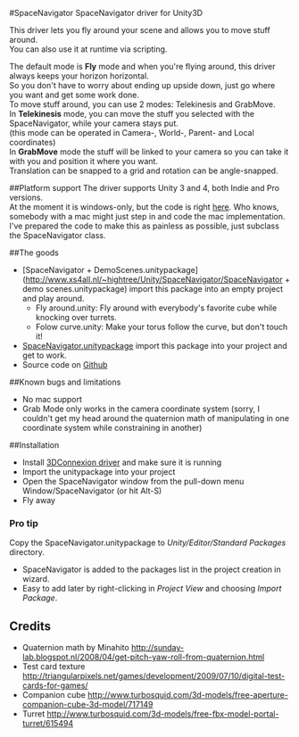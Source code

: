 #SpaceNavigator
SpaceNavigator driver for Unity3D

This driver lets you fly around your scene and allows you to move stuff around.  
You can also use it at runtime via scripting.  

The default mode is **Fly** mode and when you're flying around, this driver always keeps your horizon horizontal.  
So you don't have to worry about ending up upside down, just go where you want and get some work done.  
To move stuff around, you can use 2 modes: Telekinesis and GrabMove.  
In **Telekinesis** mode, you can move the stuff you selected with the SpaceNavigator, while your camera stays put.  
(this mode can be operated in Camera-, World-, Parent- and Local coordinates)  
In **GrabMove** mode the stuff will be linked to your camera so you can take it with you and position it where you want.  
Translation can be snapped to a grid and rotation can be angle-snapped.  

##Platform support
The driver supports Unity 3 and 4, both Indie and Pro versions.  
At the moment it is windows-only, but the code is right [here](https://github.com/PatHightree/SpaceNavigator). 
Who knows, somebody with a mac might just step in and code the mac implementation. 
I've prepared the code to make this as painless as possible, just subclass the SpaceNavigator class.  

##The goods
- [SpaceNavigator + DemoScenes.unitypackage](http://www.xs4all.nl/~hightree/Unity/SpaceNavigator/SpaceNavigator + demo scenes.unitypackage) import this package into an empty project and play around.
  - Fly around.unity: Fly around with everybody's favorite cube while knocking over turrets.
  - Folow curve.unity: Make your torus follow the curve, but don't touch it!
- [SpaceNavigator.unitypackage](http://www.xs4all.nl/~hightree/Unity/SpaceNavigator/SpaceNavigator.unitypackage) import this package into your project and get to work.
- Source code on [Github](https://github.com/PatHightree/SpaceNavigator)

##Known bugs and limitations
- No mac support
- Grab Mode only works in the camera coordinate system (sorry, I couldn't get my head around the quaternion math of manipulating in one coordinate system while constraining in another)

##Installation
- Install [3DConnexion driver](http://www.3dconnexion.com/service/drivers.html) and make sure it is running
- Import the unitypackage into your project
- Open the SpaceNavigator window from the pull-down menu Window/SpaceNavigator (or hit Alt-S)
- Fly away

### Pro tip
Copy the SpaceNavigator.unitypackage to *Unity/Editor/Standard Packages* directory.  
- SpaceNavigator is added to the packages list in the project creation in wizard.  
- Easy to add later by right-clicking in *Project View* and choosing *Import Package*.  

Credits
-------
- Quaternion math by Minahito
http://sunday-lab.blogspot.nl/2008/04/get-pitch-yaw-roll-from-quaternion.html
- Test card texture
http://triangularpixels.net/games/development/2009/07/10/digital-test-cards-for-games/
- Companion cube http://www.turbosquid.com/3d-models/free-aperture-companion-cube-3d-model/717149
- Turret http://www.turbosquid.com/3d-models/free-fbx-model-portal-turret/615494
